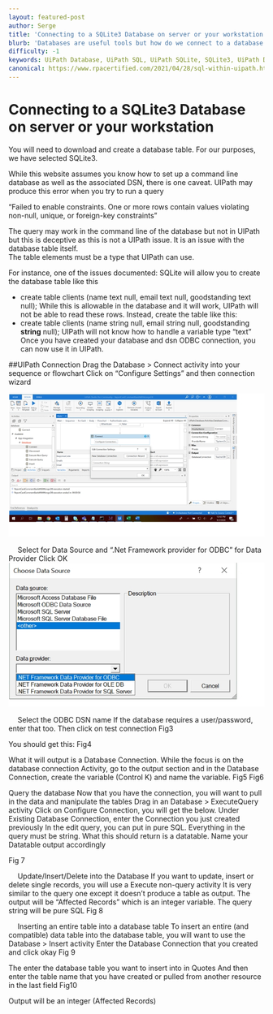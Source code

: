 ```yaml
---
layout: featured-post
author: Serge
title: 'Connecting to a SQLite3 Database on server or your workstation'
blurb: 'Databases are useful tools but how do we connect to a database within UiPath? We dive into this further'
difficulty: -1
keywords: UiPath Database, UiPath SQL, UiPath SQLite, SQLite3, UiPath Database connection, UiPath ODBC
canonical: https://www.rpacertified.com/2021/04/28/sql-within-uipath.html
---
```


# Connecting to a SQLite3 Database on server or your workstation

You will need to download and create a database table.  For our purposes, we have selected SQLite3.

While this website assumes you know how to set up a command line database as well as the associated DSN, there is one caveat.
UIPath may produce this error when you try to run a query

“Failed to enable constraints. One or more rows contain values violating non-null, unique, or foreign-key constraints”

The query may work in the command line of the database but not in UIPath but this is deceptive as this is not a UIPath issue.  It is an issue with the database table itself.  
The table elements must be a type that UIPath can use.

For instance, one of the issues documented:
SQLite will allow you to create the database table like this
 - create table clients (name text null, email text null, goodstanding text null);
While this is allowable in the database and it will work, UIPath will not be able to read these rows.  Instead, create the table like this:
 - create table clients (name string null, email string null, goodstanding <b>string</b> null);
UIPath will not know how to handle a variable type “text”
Once you have created your database and dsn ODBC connection, you can now use it in UIPath.


##UIPath Connection
Drag the Database > Connect activity into your sequence or flowchart
Click on “Configure Settings” and then connection wizard

<img src="/assets/sql-fig1.jpg"/>
 
 
Select <Other> for Data Source and “.Net Framework provider for ODBC” for Data Provider
Click OK
<img src="/assets/sql-fig2.jpg"/>
 
 
Select the ODBC DSN name
If the database requires a user/password, enter that too.  Then click on test connection
Fig3
 
You should get this:
Fig4
 
What it will output is a Database Connection.  While the focus is on the database connection Activity, go to the output section and in the Database Connection, create the variable (Control K) and name the variable.
Fig5
Fig6
 
 


Query the database
Now that you have the connection, you will want to pull in the data and manipulate the tables
Drag in an Database > ExecuteQuery activity
Click on Configure Connection, you will get the below.
Under Existing Database Connection, enter the Connection you just created previously
In the edit query, you can put in pure SQL.  Everything in the query must be string.
What this should return is a datatable.  Name your Datatable output accordingly

Fig 7 

 
Update/Insert/Delete into the Database
If you want to update, insert or delete single records, you will use a Execute non-query activity
It is very similar to the query one except it doesn’t produce a table as output.  The output will be “Affected Records” which is an integer variable.
The query string will be pure SQL
Fig 8
 

 
Inserting an entire table into a database table
To insert an entire (and compatible) data table into the database table, you will want to use the Database > Insert activity
Enter the Database Connection that you created and click okay
Fig 9
 
The enter the database table you want to insert into in Quotes
And then enter the table name that you have created or pulled from another resource in the last field
Fig10
 
Output will be an integer (Affected Records)
